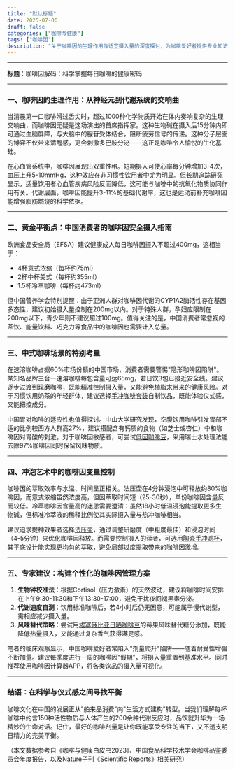 ```yaml
---
title: "默认标题"
date: 2025-07-06
draft: false
categories: ["咖啡与健康"]
tags: ["咖啡因"]
description: "关于咖啡因的生理作用与适宜摄入量的深度探讨，为咖啡爱好者提供专业知识和实用指南。"
---
```


---
**标题**：咖啡因解码：科学掌握每日咖啡的健康密码

---

### 一、咖啡因的生理作用：从神经元到代谢系统的交响曲

当清晨第一口咖啡滑过舌尖时，超过1000种化学物质开始在体内奏响复杂的生理交响曲，而咖啡因无疑是这场演出的首席指挥家。这种生物碱在摄入后15分钟内即可通过血脑屏障，与大脑中的腺苷受体结合，阻断疲劳信号的传递。这种分子层面的博弈不仅带来清醒感，更会刺激多巴胺分泌——这正是咖啡令人愉悦的生化基础。

在心血管系统中，咖啡因展现出双重性格。短期摄入可使心率每分钟增加3-4次，血压上升5-10mmHg，这种效应在非习惯性饮用者中尤为明显。但长期追踪研究显示，适量饮用者心血管疾病风险反而降低，这可能与咖啡中的抗氧化物质协同作用有关。代谢层面，咖啡因能提升3-11%的基础代谢率，这也是运动前补充咖啡因能增强脂肪燃烧的科学依据。

---

### 二、黄金平衡点：中国消费者的咖啡因安全摄入指南

欧洲食品安全局（EFSA）建议健康成人每日咖啡因摄入不超过400mg，这相当于：
- 4杯意式浓缩（每杯约75ml）
- 2杯中杯美式（每杯约355ml）
- 1.5杯冷萃咖啡（每杯约473ml）

但中国营养学会特别提醒：由于亚洲人群对咖啡因代谢的CYP1A2酶活性存在基因多态性，建议初始摄入量控制在200mg以内。对于特殊人群，孕妇应限制在200mg以下，青少年则不建议超过100mg。值得关注的是，中国消费者常忽视的茶饮、能量饮料、巧克力等食品中的咖啡因也需要计入总量。

---

### 三、中式咖啡场景的特别考量

在速溶咖啡占据60%市场份额的中国市场，消费者需要警惕"隐形咖啡因陷阱"。某知名品牌三合一速溶咖啡每包含量可达65mg，若日饮3包已接近安全线。建议逐步过渡到现磨咖啡，既能精准控制摄入量，又能避免植脂末带来的健康风险。对于习惯饮用奶茶的年轻群体，建议选择[手冲咖啡套装](https://www.amazon.com/s?k=%E6%89%8B%E5%86%B2%E5%92%96%E5%95%A1%E5%A5%97%E8%A3%85&tag=coffeeprism-20)自制饮品，既能体验仪式感，又能把控成分。

中国胃对咖啡的适应性也值得探讨。中山大学研究发现，空腹饮用咖啡引发胃部不适的比例较西方人群高27%，建议搭配含有钙质的食物（如芝士或杏仁）中和咖啡因对胃酸的刺激。对于咖啡因敏感者，可尝试[低因咖啡豆](https://www.amazon.com/s?k=%E4%BD%8E%E5%9B%A0%E5%92%96%E5%95%A1%E8%B1%86&tag=coffeeprism-20)，采用瑞士水处理法能去除97%咖啡因同时保留风味物质。

---

### 四、冲泡艺术中的咖啡因变量控制

咖啡因的萃取效率与水温、时间呈正相关。法压壶在4分钟浸泡中可释放约80%咖啡因，而意式浓缩虽然浓度高，但因萃取时间短（25-30秒），单份咖啡因含量反而较低。冷萃咖啡因含量高的迷思需要澄清：虽然18小时低温浸泡能提取更多生物碱，但标准冷萃液的稀释比例使其实际摄入量与热冲咖啡相当。

建议追求提神效果者选择[法压壶](https://www.amazon.com/s?k=%E6%B3%95%E5%8E%8B%E5%A3%B6&tag=coffeeprism-20)，通过调整研磨度（中粗度最佳）和浸泡时间（4-5分钟）来优化咖啡因释放。而需要控制摄入的读者，可选用[陶瓷手冲滤杯](https://www.amazon.com/s?k=%E9%99%B6%E7%93%B7%E6%89%8B%E5%86%B2%E6%BB%A4%E6%9D%AF&tag=coffeeprism-20)，其平底设计能实现更均匀的萃取，避免局部过度提取带来的咖啡因激增。

---

### 五、专家建议：构建个性化的咖啡因管理方案

1. **生物钟校准法**：根据Cortisol（压力激素）的天然波动，建议将咖啡时间安排在上午9:30-11:30和下午13:30-17:00，避免干扰夜间褪黑素分泌。
2. **代谢速度自测**：饮用标准咖啡后，若4小时后仍无困意，可能属于慢代谢型，需相应减少摄入量。
3. **风味替代策略**：尝试用[埃塞俄比亚日晒咖啡豆](https://www.amazon.com/s?k=%E5%9F%83%E5%A1%9E%E4%BF%84%E6%AF%94%E4%BA%9A%E6%97%A5%E6%99%92%E5%92%96%E5%95%A1%E8%B1%86&tag=coffeeprism-20)的莓果风味替代糖分添加，既能降低热量摄入，又能通过复杂香气获得满足感。

笔者的临床观察显示，中国咖啡爱好者常陷入"剂量爬升"陷阱——随着耐受性增强不断加量。建议每季度进行一周的咖啡因"假期"，将摄入量重置到基准水平。同时推荐使用咖啡因计算器APP，将各类饮品的摄入量可视化。

---

### 结语：在科学与仪式感之间寻找平衡

咖啡文化在中国的发展正从"舶来品消费"向"生活方式建构"转型。当我们理解每杯咖啡中约含150种活性物质与人体产生的200余种代谢反应时，品饮就升华为一场精妙的生命对话。记住，最好的咖啡剂量是让你既能享受专注的当下，又不透支明日精力的完美平衡。

（本文数据参考自《咖啡与健康白皮书2023》、中国食品科学技术学会咖啡品鉴委员会年度报告，以及Nature子刊《Scientific Reports》相关研究）